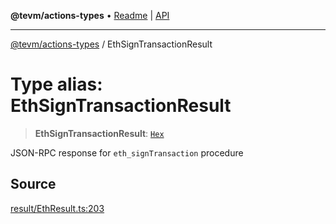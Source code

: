 **@tevm/actions-types** • [Readme](../README.md) \| [API](../globals.md)

***

[@tevm/actions-types](../README.md) / EthSignTransactionResult

# Type alias: EthSignTransactionResult

> **EthSignTransactionResult**: [`Hex`](Hex.md)

JSON-RPC response for `eth_signTransaction` procedure

## Source

[result/EthResult.ts:203](https://github.com/evmts/tevm-monorepo/blob/main/packages/actions-types/src/result/EthResult.ts#L203)
